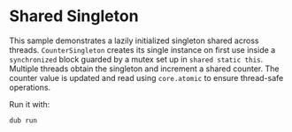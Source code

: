 # Shared Singleton

This sample demonstrates a lazily initialized singleton shared across threads.
`CounterSingleton` creates its single instance on first use inside a
`synchronized` block guarded by a mutex set up in `shared static this`.
Multiple threads obtain the singleton and increment a shared counter.
The counter value is updated and read using `core.atomic` to ensure
thread-safe operations.

Run it with:

```
dub run
```

